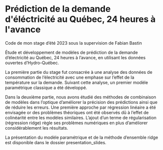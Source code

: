 # Prédiction de la demande d'éléctricité au Québec, 24 heures à l'avance 

Code de mon stage d’été 2023 sous la supervision de Fabian Bastin

Étude et développement de modèles de prédiction de la demande d’électricité au Québec, 24 heures à l’avance, en utilisant les données ouvertes d’Hydro-Québec. 

La première partie du stage fut consacrée à une analyse des données de consommation de l’électricité avec une emphase sur l’effet de la température sur la demande. Suivant cette analyse, un premier modèle paramétrique classique a été développé.

Dans la deuxième partie, nous avons étudié des méthodes de combinaison de modèles dans l’optique d’améliorer la précision des prédictions ainsi que de réduire les erreurs. Une première approche par régression linéaire a été envisagée or des problèmes théoriques ont été observés dû à l’effet de colinéarité entre les modèles similaires. L’ajout d’un terme de régularisation (régression ridge) règle ses problèmes numériques en plus d’améliorer considérablement les résultats.

La présentation du modèle paramétrique et de la méthode d’ensemble ridge est disponible dans le dossier presentation_slides.
